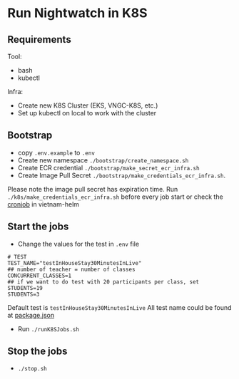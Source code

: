# Run Nightwatch in K8S

## Requirements

Tool:
- bash
- kubectl 

Infra:
- Create new K8S Cluster (EKS, VNGC-K8S, etc.)
- Set up kubectl on local to work with the cluster

## Bootstrap

- copy `.env.example` to `.env`
- Create new namespace `./bootstrap/create_namespace.sh`
- Create ECR credential `./bootstrap/make_secret_ecr_infra.sh`
- Create Image Pull Secret `./bootstrap/make_credentials_ecr_infra.sh`. 

Please note the image pull secret has expiration time. Run `./k8s/make_credentials_ecr_infra.sh` before every job start or check the [cronjob](https://github.com/KL-Engineering/vietnam-helm/blob/main/k8s/helm/helmfile.d/kidsloop.yaml#L43-L62) in vietnam-helm 

## Start the jobs

- Change the values for the test in `.env` file
```
# TEST
TEST_NAME="testInHouseStay30MinutesInLive"  
## number of teacher = number of classes 
CONCURRENT_CLASSES=1
## if we want to do test with 20 participants per class, set STUDENTS=19
STUDENTS=3
```
Default test is `testInHouseStay30MinutesInLive`
All test name could be found at [package.json](../package.json)
- Run `./runK8SJobs.sh`

## Stop the jobs

- `./stop.sh`